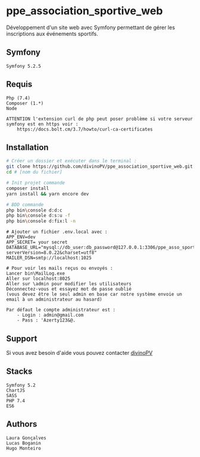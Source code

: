 # ppe_association_sportive_web

Développement d'un site web avec Symfony permettant de gérer les inscriptions aux événements sportifs.

## Symfony

```text
Symfony 5.2.5
```

## Requis

```text
Php (7.4)
Composer (1.*)
Node

ATTENTION l'extension curl de php peut poser problème si votre serveur symfony est en https voir :
	https://docs.bolt.cm/3.7/howto/curl-ca-certificates
```

## Installation

```bash
# Créer un dossier et exécuter dans le terminal :
git clone https://github.com/divinoPV/ppe_association_sportive_web.git
cd # [nom du fichier]

# Init projet commande
composer install
yarn install && yarn encore dev

# BDD commande
php bin\console d:d:c
php bin\console d:s:u -f
php bin\console d:fix:l -n
```

```text
# Ajouter un fichier .env.local avec :
APP_ENV=dev
APP_SECRET= your secret
DATABASE_URL="mysql://db_user:db_password@127.0.0.1:3306/ppe_asso_sportive_symfony?serverVersion=8.0.22&charset=utf8"
MAILER_DSN=smtp://localhost:1025
```

```text
# Pour voir les mails reçus ou envoyés :
Lancer bin\MailLog.exe
Aller sur localhost:8025
Aller sur \admin pour modifier les utilisateurs
Déconnectez-vous et essayez mot de passe oublié 
(vous devez être le seul admin en base car notre système envoie un email à un administrateur au hasard)

Par défaut le compte administrateur est :
	- Login : admin@gmail.com
	- Pass : 'Azerty123&@.
```

## Support

Si vous avez besoin d'aide vous pouvez contacter [divinoPV](mailto:monteiro.hugo2001@icloud.com?subject=[GitHub]%20Source%20Han%20Sans)
	
## Stacks

```text
Symfony 5.2
ChartJS
SASS
PHP 7.4
ES6
```
	
## Authors

```text
Laura Gonçalves
Lucas Boganin
Hugo Monteiro
```